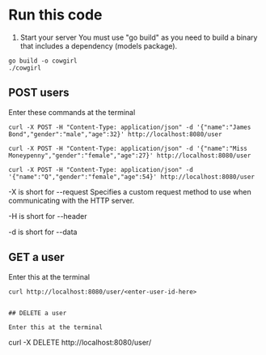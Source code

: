 # Run this code

1. Start your server
You must use "go build" as you need to build a binary that includes a dependency (models package).

```
go build -o cowgirl
./cowgirl
```
## POST users

Enter these commands at the terminal

```
curl -X POST -H "Content-Type: application/json" -d '{"name":"James Bond","gender":"male","age":32}' http://localhost:8080/user
```

```
curl -X POST -H "Content-Type: application/json" -d '{"name":"Miss Moneypenny","gender":"female","age":27}' http://localhost:8080/user
```

```
curl -X POST -H "Content-Type: application/json" -d '{"name":"Q","gender":"female","age":54}' http://localhost:8080/user
```

-X is short for --request
Specifies a custom request method to use when communicating with the HTTP server.

-H is short for --header

-d is short for --data

## GET a user

Enter this at the terminal

```
curl http://localhost:8080/user/<enter-user-id-here>


## DELETE a user

Enter this at the terminal

```
curl -X DELETE http://localhost:8080/user/<enter-user-id-here>
```